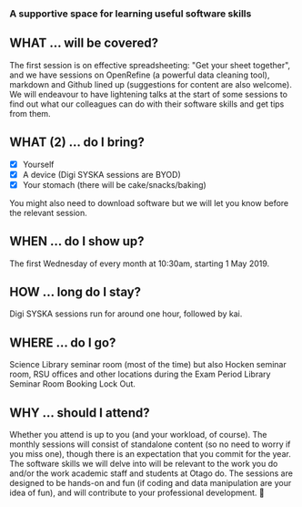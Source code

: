 ### A supportive space for learning useful software skills

## WHAT ... will be covered?
The first session is on effective spreadsheeting: "Get your sheet together", and we have sessions on OpenRefine (a powerful data cleaning tool), markdown and Github lined up (suggestions for content are also welcome). We will endeavour to have lightening talks at the start of some sessions to find out what our colleagues can do with their software skills and get tips from them. 

## WHAT (2) ... do I bring?
- [x] Yourself
- [x] A device (Digi SYSKA sessions are BYOD)
- [x] Your stomach (there will be cake/snacks/baking) 

You might also need to download software but we will let you know before the relevant session.

## WHEN ... do I show up?
The first Wednesday of every month at 10:30am, starting 1 May 2019. 

## HOW ... long do I stay?
Digi SYSKA sessions run for around one hour, followed by kai.

## WHERE ... do I go?
Science Library seminar room (most of the time) but also Hocken seminar room, RSU offices and other locations during the Exam Period Library Seminar Room Booking Lock Out.

## WHY ... should I attend?
Whether you attend is up to you (and your workload, of course). The monthly sessions will consist of standalone content (so no need to worry if you miss one), though there is an expectation that you commit for the year. The software skills we will delve into will be relevant to the work you do and/or the work academic staff and students at Otago do. The sessions are designed to be hands-on and fun (if coding and data manipulation are your idea of fun), and will contribute to your professional development. :cake:  

